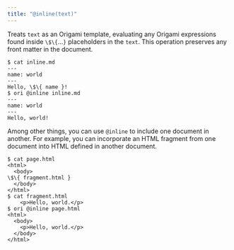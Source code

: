 ```yaml
---
title: "@inline(text)"
---
```


Treats `text` as an Origami template, evaluating any Origami expressions found inside `\$\{`…`}` placeholders in the `text`. This operation preserves any front matter in the document.

```console
$ cat inline.md
---
name: world
---
Hello, \$\{ name }!
$ ori @inline inline.md
---
name: world
---
Hello, world!
```

Among other things, you can use `@inline` to include one document in another. For example, you can incorporate an HTML fragment from one document into HTML defined in another document.

```console
$ cat page.html
<html>
  <body>
\$\{ fragment.html }
  </body>
</html>
$ cat fragment.html
    <p>Hello, world.</p>
$ ori @inline page.html
<html>
  <body>
    <p>Hello, world.</p>
  </body>
</html>
```
